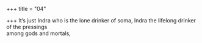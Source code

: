 +++
title = "04"

+++
It’s just Indra who is the lone drinker of soma, Indra the lifelong  drinker of the pressings  
among gods and mortals,  